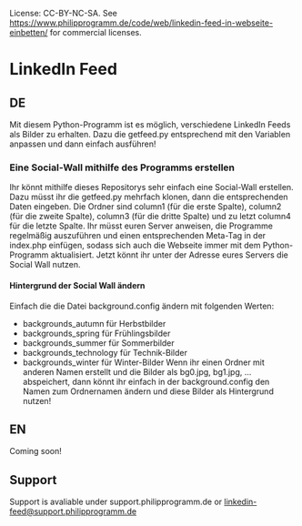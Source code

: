 License: CC-BY-NC-SA. See https://www.philipprogramm.de/code/web/linkedin-feed-in-webseite-einbetten/ for commercial licenses.
# LinkedIn Feed

## DE

Mit diesem Python-Programm ist es möglich, verschiedene LinkedIn Feeds als Bilder zu erhalten. Dazu die getfeed.py entsprechend mit den Variablen anpassen und dann einfach ausführen!

### Eine Social-Wall mithilfe des Programms erstellen

Ihr könnt mithilfe dieses Repositorys sehr einfach eine Social-Wall erstellen. Dazu müsst ihr die getfeed.py mehrfach klonen, dann die entsprechenden Daten eingeben. Die Ordner sind column1 (für die erste Spalte), column2 (für die zweite Spalte), column3 (für die dritte Spalte) und zu letzt column4 für die letzte Spalte. Ihr müsst euren Server anweisen, die Programme regelmäßig auszuführen und einen entsprechenden Meta-Tag in der index.php einfügen, sodass sich auch die Webseite immer mit dem Python-Programm aktualisiert. Jetzt könnt ihr unter der Adresse eures Servers die Social Wall nutzen.

#### Hintergrund der Social Wall ändern

Einfach die die Datei background.config ändern mit folgenden Werten:

- backgrounds_autumn für Herbstbilder
- backgrounds_spring für Frühlingsbilder
- backgrounds_summer für Sommerbilder
- backgrounds_technology für Technik-Bilder
- backgrounds_winter für Winter-Bilder
Wenn ihr einen Ordner mit anderen Namen erstellt und die Bilder als bg0.jpg, bg1.jpg, ... abspeichert, dann könnt ihr einfach in der background.config den Namen zum Ordnernamen ändern und diese Bilder als Hintergrund nutzen!

## EN

Coming soon!



## Support
Support is avaliable under support.philipprogramm.de or linkedin-feed@support.philipprogramm.de
